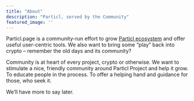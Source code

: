 ```yaml
---
title: "About"
description: "Particl, served by the Community"
featured_image: ''
---
```


Particl.page is a community-run effort to grow [Particl ecosystem](https://particl.io) and offer useful user-centric tools. We also want to bring some “play” back into crypto – remember the old days and its community?

Community is at heart of every project, crypto or otherwise. We want to stimulate a nice, friendly community around Particl Project and help it grow. To educate people in the process. To offer a helping hand and guidance for those, who seek it.

We’ll have more to say later.
